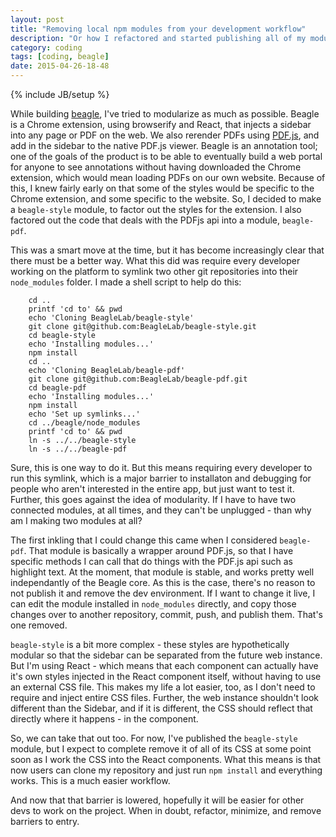 ```yaml
---
layout: post
title: "Removing local npm modules from your development workflow"
description: "Or how I refactored and started publishing all of my modules"
category: coding
tags: [coding, beagle]
date: 2015-04-26-18-48
---
```

{% include JB/setup %}

While building [beagle](https://github.com/BeagleLab/beagle), I've tried to modularize as much as possible. Beagle is a Chrome extension, using browserify and React, that injects a sidebar into any page or PDF on the web. We also rerender PDFs using [PDF.js](https://mozilla.github.io/pdf.js/), and add in the sidebar to the native PDF.js viewer. Beagle is an annotation tool; one of the goals of the product is to be able to eventually build a web portal for anyone to see annotations without having downloaded the Chrome extension, which would mean loading PDFs on our own website. Because of this, I knew fairly early on that some of the styles would be specific to the Chrome extension, and some specific to the website. So, I decided to make a `beagle-style` module, to factor out the styles for the extension. I also factored out the code that deals with the PDFjs api into a module, `beagle-pdf`. 

This was a smart move at the time, but it has become increasingly clear that there must be a better way. What this did was require every developer working on the platform to symlink two other git repositories into their `node_modules` folder. I made a shell script to help do this:

```
    cd ..  
    printf 'cd to' && pwd  
    echo 'Cloning BeagleLab/beagle-style'  
    git clone git@github.com:BeagleLab/beagle-style.git  
    cd beagle-style   
    echo 'Installing modules...'  
    npm install  
    cd ..  
    echo 'Cloning BeagleLab/beagle-pdf'  
    git clone git@github.com:BeagleLab/beagle-pdf.git  
    cd beagle-pdf  
    echo 'Installing modules...'  
    npm install   
    echo 'Set up symlinks...'  
    cd ../beagle/node_modules  
    printf 'cd to' && pwd  
    ln -s ../../beagle-style  
    ln -s ../../beagle-pdf  
```

Sure, this is one way to do it. But this means requiring every developer to run this symlink, which is a major barrier to installaton and debugging for people who aren't interested in the entire app, but just want to test it. Further, this goes against the idea of modularity. If I have to have two connected modules, at all times, and they can't be unplugged - than why am I making two modules at all? 

The first inkling that I could change this came when I considered `beagle-pdf`. That module is basically a wrapper around PDF.js, so that I have specific methods I can call that do things with the PDF.js api such as highlight text. At the moment, that module is stable, and works pretty well independantly of the Beagle core. As this is the case, there's no reason to not publish it and remove the dev environment. If I want to change it live, I can edit the module installed in `node_modules` directly, and copy those changes over to another repository, commit, push, and publish them. That's one removed.

`beagle-style` is a bit more complex - these styles are hypothetically modular so that the sidebar can be separated from the future web instance. But I'm using React - which means that each component can actually have it's own styles injected in the React component itself, without having to use an external CSS file. This makes my life a lot easier, too, as I don't need to require and inject entire CSS files. Further, the web instance shouldn't look different than the Sidebar, and if it is different, the CSS should reflect that directly where it happens - in the component. 

So, we can take that out too. For now, I've published the `beagle-style` module, but I expect to complete remove it of all of its CSS at some point soon as I work the CSS into the React components. What this means is that now users can clone my repository and just run `npm install` and everything works. This is a much easier workflow.

And now that that barrier is lowered, hopefully it will be easier for other devs to work on the project. When in doubt, refactor, minimize, and remove barriers to entry. 